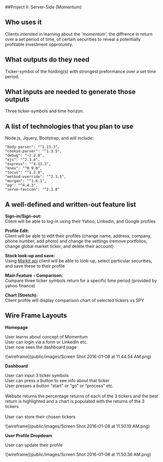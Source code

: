 ##Project II: Server-Side (Momentum)

Who uses it
-

Clients intersted in learning about the '*momentum*', the diffrence in return over a set period of time, of certain securities to reveal a potentially profitable investment opprotunity. 

What outputs do they need
-

Ticker-symbol of the holding(s) with strongest preformance over a set time period. 

What inputs are needed to generate those outputs
-

Three ticker-symbols and time horizon.

A list of technologies that you plan to use
-
Node.js, Jquery, Bootstrap, and will include:


    "body-parser": "^1.13.3",
    "cookie-parser": "^1.3.5",
    "debug": "~2.2.0",
    "ejs": "^2.3.4",
    "express": "^4.13.3",
    "knex": "^0.9.0",
    "locus": "^1.2.0",
    "method-override": "^2.3.5",
    "morgan": "^1.6.1",
    "pg": "^4.4.3",
    "serve-favicon": "^2.3.0"

A well-defined and written-out feature list
-

**Sign-in/Sign-out:**
<br> Client will be able to log-in using their Yahoo, Linkedin, and Google profiles

**Profile Edit:**
<br> Client will be able to edit their profiles (change name, address, company, phone number, add photo) and change the settings (remove portfolios, change global market ticker, and delete their account)
 
**Stock look-up and save:**
<br> Using [Markit api](http://dev.markitondemand.com/MODApis/) client will be able to look-up, select particular securities, and save these to their profile

**Main Feature - Comparison:**
<br>Compare three ticker symbols return for a specific time period  (provided by yahoo finance)

**Chart (Stretch):**
<br>Client profile will display comparison chart of selected tickers vs SPY


Wire Frame Layouts
-
**Homepage**

User learns about concept of Momentum <br>
User can login via a form or LinkedIn etc.<br>
User now sees the dashboard page<br>


![wireframe](public/images/Screen Shot 2016-01-08 at 11.44.54 AM.png)

**Dashboard**

User can input 3 ticker symbols<br>
User can press a button to see info about that ticker<br>
User presses a button “start” or “go” or “process” etc.<br><br>
Website returns the percentage returns of each of the 3 tickers
and the best return is highlighted and a chart is populated         with the returns of the 3 tickers<br><br>
User can store their chosen tickers 
    


![wireframe](public/images/Screen Shot 2016-01-08 at 11.50.19 AM.png)

**User Profile Dropdown**

User can update their profile
    
![wireframe](public/images/Screen Shot 2016-01-08 at 11.50.36 AM.png)

		